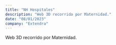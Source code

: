 ```yaml
---
title: "NH Hospitales"
description: "Web 3D recorrido por Maternidad."
date: "08/01/2023"
company: "Extendra"
---
```

Web 3D recorrido por Maternidad.